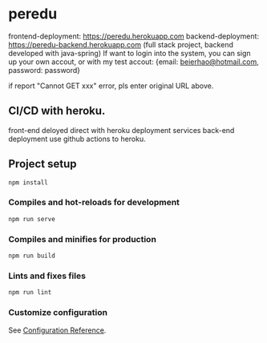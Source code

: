# peredu
frontend-deployment: https://peredu.herokuapp.com 
backend-deployment: https://peredu-backend.herokuapp.com 
(full stack project, backend developed with java-spring)
If want to login into the system, you can sign up your own accout, or with my test accout: {email: beierhao@hotmail.com, password: password}

if report "Cannot GET xxx" error, pls enter original URL above.

## CI/CD with heroku.
front-end deloyed direct with heroku deployment services
back-end deployment use github actions to heroku.

## Project setup
```
npm install
```

### Compiles and hot-reloads for development
```
npm run serve
```

### Compiles and minifies for production
```
npm run build
```

### Lints and fixes files
```
npm run lint
```

### Customize configuration
See [Configuration Reference](https://cli.vuejs.org/config/).
